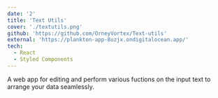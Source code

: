 ```yaml
---
date: '2'
title: 'Text Utils'
cover: './textutils.png'
github: 'https://github.com/OrneyVortex/Text-utils'
external: 'https://plankton-app-8uzjx.ondigitalocean.app/'
tech:
  - React
  - Styled Components
---
```


A web app for editing and perform various fuctions on the input text to arrange your data seamlessly.